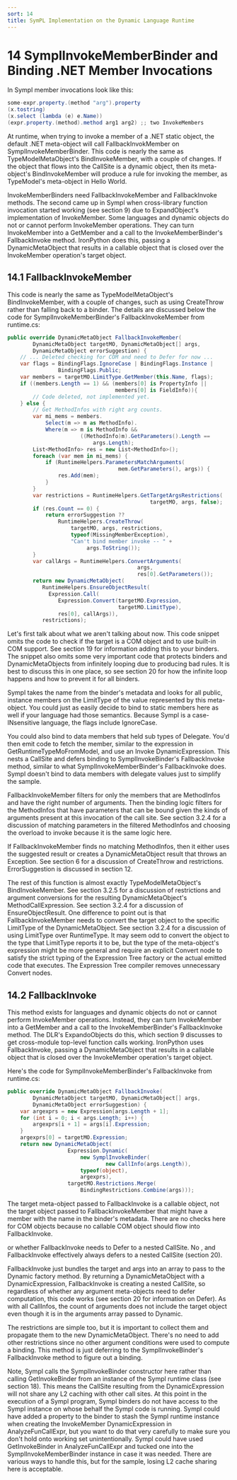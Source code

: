 ```yaml
---
sort: 14
title: SymPL Implementation on the Dynamic Language Runtime
---
```


# 14 SymplInvokeMemberBinder and Binding .NET Member Invocations

In Sympl member invocations look like this:

``` csharp
some-expr.property.(method "arg").property
(x.tostring)
(x.select (lambda (e) e.Name))
(expr.property.(method).method arg1 arg2) ;; two InvokeMembers
```

At runtime, when trying to invoke a member of a .NET static object, the default .NET meta-object will call FallbackInvokMember on SymplInvokeMemberBinder. This code is nearly the same as TypeModelMetaObject's BindInvokeMember, with a couple of changes. If the object that flows into the CallSite is a dynamic object, then its meta-object's BindInvokeMember will produce a rule for invoking the member, as TypeModel's meta-object in Hello World.

InvokeMemberBinders need FallbackInvokeMember and FallbackInvoke methods. The second came up in Sympl when cross-library function invocation started working (see section 9) due to ExpandObject's implementation of InvokeMember. Some languages and dynamic objects do not or cannot perform InvokeMember operations. They can turn InvokeMember into a GetMember and a call to the InvokeMemberBinder's FallbackInvoke method. IronPython does this, passing a DynamicMetaObject that results in a callable object that is closed over the InvokeMember operation's target object.

<h2 id="fallbackinvokemember">14.1 FallbackInvokeMember</h2>

This code is nearly the same as TypeModelMetaObject's BindInvokeMember, with a couple of changes, such as using CreateThrow rather than falling back to a binder. The details are discussed below the code for SymplInvokeMemberBinder's FallbackInvokeMember from runtime.cs:

``` csharp
public override DynamicMetaObject FallbackInvokeMember(
        DynamicMetaObject targetMO, DynamicMetaObject[] args,
        DynamicMetaObject errorSuggestion) {
    // ... Deleted checking for COM and need to Defer for now ...
    var flags = BindingFlags.IgnoreCase | BindingFlags.Instance |
                BindingFlags.Public;
    var members = targetMO.LimitType.GetMember(this.Name, flags);
    if ((members.Length == 1) && (members[0] is PropertyInfo || 
                                  members[0] is FieldInfo)){
        // Code deleted, not implemented yet. 
    } else {
        // Get MethodInfos with right arg counts.
        var mi_mems = members.
            Select(m => m as MethodInfo).
            Where(m => m is MethodInfo &&
                       ((MethodInfo)m).GetParameters().Length ==
                           args.Length);
        List<MethodInfo> res = new List<MethodInfo>();
        foreach (var mem in mi_mems) {
            if (RuntimeHelpers.ParametersMatchArguments(
                                   mem.GetParameters(), args)) {
                res.Add(mem);
            }
        }
        var restrictions = RuntimeHelpers.GetTargetArgsRestrictions(
                                             targetMO, args, false);
        if (res.Count == 0) {
            return errorSuggestion ??
                RuntimeHelpers.CreateThrow(
                    targetMO, args, restrictions,
                    typeof(MissingMemberException),
                    "Can't bind member invoke -- " + 
                         args.ToString());
        }
        var callArgs = RuntimeHelpers.ConvertArguments(
                                         args, 
                                         res[0].GetParameters());
        return new DynamicMetaObject(
           RuntimeHelpers.EnsureObjectResult(
             Expression.Call(
                Expression.Convert(targetMO.Expression, 
                                   targetMO.LimitType), 
                res[0], callArgs)),
           restrictions);
```

Let's first talk about what we aren't talking about now. This code snippet omits the code to check if the target is a COM object and to use built-in COM support. See section 19 for information adding this to your binders. The snippet also omits some very important code that protects binders and DynamicMetaObjects from infinitely looping due to producing bad rules. It is best to discuss this in one place, so see section 20 for how the infinite loop happens and how to prevent it for all binders.

Sympl takes the name from the binder's metadata and looks for all public, instance members on the LimitType of the value represented by this meta-object. You could just as easily decide to bind to static members here as well if your language had those semantics. Because Sympl is a case-INsensitive language, the flags include IgnoreCase.

You could also bind to data members that held sub types of Delegate. You'd then emit code to fetch the member, similar to the expression in GetRuntimeTypeMoFromModel, and use an Invoke DynamicExpression. This nests a CallSite and defers binding to SymplInvokeBinder's FallbackInvoke method, similar to what SymplInvokeMemberBinder's FallbackInvoke does. Sympl doesn't bind to data members with delegate values just to simplify the sample.

FallbackInvokeMember filters for only the members that are MethodInfos and have the right number of arguments. Then the binding logic filters for the MethodInfos that have parameters that can be bound given the kinds of arguments present at this invocation of the call site. See section 3.2.4 for a discussion of matching parameters in the filtered MethodInfos and choosing the overload to invoke because it is the same logic here.

If FallbackInvokeMember finds no matching MethodInfos, then it either uses the suggested result or creates a DynamicMetaObject result that throws an Exception. See section 6 for a discussion of CreateThrow and restrictions. ErrorSuggestion is discussed in section 12.

The rest of this function is almost exactly TypeModelMetaObject's BindInvokeMember. See section 3.2.5 for a discussion of restrictions and argument conversions for the resulting DynamicMetaObject's MethodCallExpression. See section 3.2.4 for a discussion of EnsureObjectResult. One difference to point out is that FallbackInvokeMember needs to convert the target object to the specific LimitType of the DynamicMetaObject. See section 3.2.4 for a discussion of using LimitType over RuntimeType. It may seem odd to convert the object to the type that LimitType reports it to be, but the type of the meta-object's expression might be more general and require an explicit Convert node to satisfy the strict typing of the Expression Tree factory or the actual emitted code that executes. The Expression Tree compiler removes unnecessary Convert nodes.

<h2 id="fallbackinvoke">14.2 FallbackInvoke</h2>

This method exists for languages and dynamic objects do not or cannot perform InvokeMember operations. Instead, they can turn InvokeMember into a GetMember and a call to the InvokeMemberBinder's FallbackInvoke method. The DLR's ExpandoObjects do this, which section 9 discusses to get cross-module top-level function calls working. IronPython uses FallbackInvoke, passing a DynamicMetaObject that results in a callable object that is closed over the InvokeMember operation's target object.

Here's the code for SymplInvokeMemberBinder's FallbackInvoke from runtime.cs:

``` csharp
public override DynamicMetaObject FallbackInvoke(
        DynamicMetaObject targetMO, DynamicMetaObject[] args,
        DynamicMetaObject errorSuggestion) {
    var argexprs = new Expression[args.Length + 1];
    for (int i = 0; i < args.Length; i++) {
        argexprs[i + 1] = args[i].Expression;
    }
    argexprs[0] = targetMO.Expression;
    return new DynamicMetaObject(
                   Expression.Dynamic(
                       new SymplInvokeBinder(
                               new CallInfo(args.Length)),
                       typeof(object),
                       argexprs),
                   targetMO.Restrictions.Merge(
                       BindingRestrictions.Combine(args)));
```

The target meta-object passed to FallbackInvoke is a callable object, not the target object passed to FallbackInvokeMember that might have a member with the name in the binder's metadata. There are no checks here for COM objects because no callable COM object should flow into FallbackInvoke.

or whether FallbackInvoke needs to Defer to a nested CallSite. No , and FallbackInvoke effectively always defers to a nested CallSite (section 20).

FallbackInvoke just bundles the target and args into an array to pass to the Dynamic factory method. By returning a DynamicMetaObject with a DynamicExpression, FallbackInvoke is creating a nested CallSite, so regardless of whether any argument meta-objects need to defer computation, this code works (see section 20 for information on Defer). As with all CallInfos, the count of arguments does not include the target object even though it is in the arguments array passed to Dynamic.

The restrictions are simple too, but it is important to collect them and propagate them to the new DynamicMetaObject. There's no need to add other restrictions since no other argument conditions were used to compute a binding. This method is just deferring to the SymplInvokeBinder's FallbackInvoke method to figure out a binding.

Note, Sympl calls the SymplInvokeBinder constructor here rather than calling GetInvokeBinder from an instance of the Sympl runtime class (see section 18). This means the CallSite resulting from the DynamicExpression will not share any L2 caching with other call sites. At this point in the execution of a Sympl program, Sympl binders do not have access to the Sympl instance on whose behalf the Sympl code is running. Sympl could have added a property to the binder to stash the Sympl runtime instance when creating the InvokeMember DynamicExpression in AnalyzeFunCallExpr, but you want to do that very carefully to make sure you don't hold onto working set unintentionally. Sympl could have used GetInvokeBinder in AnalyzeFunCallExpr and tucked one into the SymplInvokeMemberBinder instance in case it was needed. There are various ways to handle this, but for the sample, losing L2 cache sharing here is acceptable.
